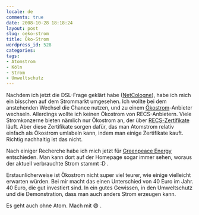 ```yaml
---
locale: de
comments: true
date: 2008-10-28 18:18:24
layout: post
slug: oeko-strom
title: Öko-Strom
wordpress_id: 528
categories:
tags:
- Atomstrom
- Köln
- Strom
- Umweltschutz
---
```


Nachdem ich jetzt die DSL-Frage geklärt habe
([NetCologne](http://www.netcologne.de/)), habe ich mich ein bisschen auf dem
Strommarkt umgesehen. Ich wollte bei dem anstehenden Wechsel die Chance nutzen,
und zu einem [Ökostrom](http://de.wikipedia.org/wiki/%C3%96kostrom)-Anbieter
wechseln. Allerdings wollte ich keinen Ökostrom von RECS-Anbietern. Viele
Stromkonzerne bieten nämlich nur Ökostrom an, der über
[RECS-Zertifikate](http://de.wikipedia.org/wiki/RECS) läuft. Aber diese
Zertifikate sorgen dafür, das man Atomstrom relativ einfach als Ökostrom
umlabeln kann, indem man einige Zertifikate kauft. Richtig nachhaltig ist das
nicht.

Nach einiger Recherche habe ich mich jetzt für [Greenpeace Energy](http://www.greenpeace-energy.de/)
entschieden. Man kann dort auf der Homepage sogar immer sehen, woraus der
aktuell verbrauchte Strom stammt :D .

Erstaunlicherweise ist Ökostrom nicht super viel teurer, wie einige vielleicht
erwarten würden. Bei mir macht das einen Unterschied von 40 Euro im Jahr. 40
Euro, die gut investiert sind. In ein gutes Gewissen, in den Umweltschutz und
die Demonstration, dass man auch anders Strom erzeugen kann. 

Es geht auch ohne Atom. Mach mit :smile: .


